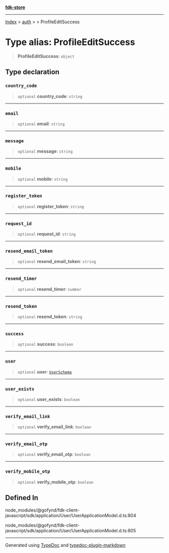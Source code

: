 [**fdk-store**](../../../README.md)
***

[Index](../../../API.md) > [auth](../../README.md) > [<internal>](../README.md) > ProfileEditSuccess

# Type alias: ProfileEditSuccess

> **ProfileEditSuccess**: `object`

## Type declaration

### `country_code`

> `optional` **country\_code**: `string`

***

### `email`

> `optional` **email**: `string`

***

### `message`

> `optional` **message**: `string`

***

### `mobile`

> `optional` **mobile**: `string`

***

### `register_token`

> `optional` **register\_token**: `string`

***

### `request_id`

> `optional` **request\_id**: `string`

***

### `resend_email_token`

> `optional` **resend\_email\_token**: `string`

***

### `resend_timer`

> `optional` **resend\_timer**: `number`

***

### `resend_token`

> `optional` **resend\_token**: `string`

***

### `success`

> `optional` **success**: `boolean`

***

### `user`

> `optional` **user**: [`UserSchema`](type-alias.UserSchema.md)

***

### `user_exists`

> `optional` **user\_exists**: `boolean`

***

### `verify_email_link`

> `optional` **verify\_email\_link**: `boolean`

***

### `verify_email_otp`

> `optional` **verify\_email\_otp**: `boolean`

***

### `verify_mobile_otp`

> `optional` **verify\_mobile\_otp**: `boolean`

## Defined In

node\_modules/@gofynd/fdk-client-javascript/sdk/application/User/UserApplicationModel.d.ts:804

node\_modules/@gofynd/fdk-client-javascript/sdk/application/User/UserApplicationModel.d.ts:805

***
Generated using [TypeDoc](https://typedoc.org/) and [typedoc-plugin-markdown](https://www.npmjs.com/package/typedoc-plugin-markdown)
